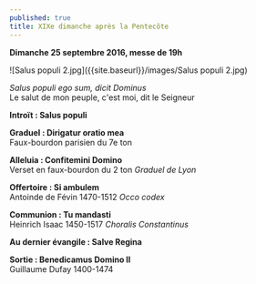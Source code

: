 ```yaml
---
published: true
title: XIXe dimanche après la Pentecôte
---
```


**Dimanche 25 septembre 2016, messe de 19h**

![Salus populi 2.jpg]({{site.baseurl}}/images/Salus populi 2.jpg)



*Salus populi ego sum, dicit Dominus*  
Le salut de mon peuple, c'est moi, dit le Seigneur

**Introït : Salus populi**

**Graduel : Dirigatur oratio mea**  
Faux-bourdon parisien du 7e ton

**Alleluia : Confitemini Domino**  
Verset en faux-bourdon du 2 ton *Graduel de Lyon*

**Offertoire : Si ambulem**  
Antoinde de Févin 1470-1512 *Occo codex*

**Communion : Tu mandasti**  
Heinrich Isaac 1450-1517 *Choralis Constantinus*

**Au dernier évangile : Salve Regina**

**Sortie : Benedicamus Domino II**  
Guillaume Dufay 1400-1474
